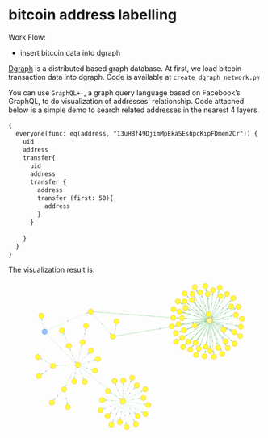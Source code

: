 # bitcoin address labelling

Work Flow:

- insert bitcoin data into dgraph

[Dgraph](https://docs.dgraph.io/) is a distributed based graph database. At first, we load bitcoin transaction data into dgraph. Code is available at `create_dgraph_network.py`

You can use `GraphQL+-`, a graph query language based on Facebook’s GraphQL, to do visualization of addresses' relationship. Code attached below is a simple demo to search related addresses in the nearest 4 layers.  

```mysql
{
  everyone(func: eq(address, "13uHBf49DjimMpEkaSEshpcKipFDmem2Cr")) {
    uid
    address
    transfer{ 
      uid
      address 
      transfer {
        address 
        transfer (first: 50){
          address
        }
      }
    	
    }
  }
}

```

The visualization result is:

![](https://github.com/QianchaoLiu/bitcoin_address_labelling/blob/master/static/visualization.png)
